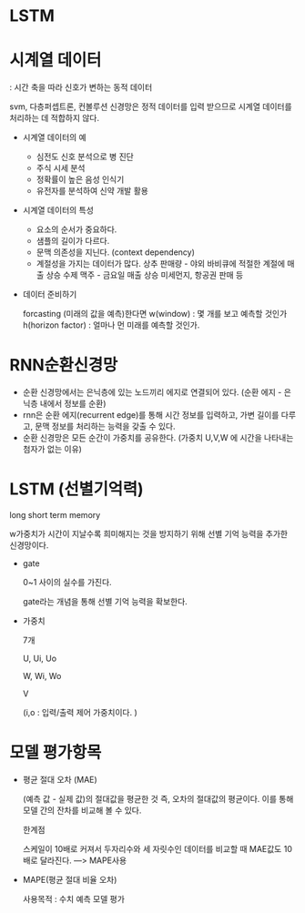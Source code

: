 # LSTM

# 시계열 데이터

: 시간 축을 따라 신호가 변하는 동적 데이터 

svm, 다층퍼셉트론, 컨볼루션 신경망은 정적 데이터를 입력 받으므로 시계열 데이터를 처리하는 데 적합하지 않다. 

- 시계열 데이터의 예
    - 심전도 신호 분석으로 병 진단
    - 주식 시세 분석
    - 정확률이 높은 음성 인식기
    - 유전자를 분석하여 신약 개발 활용
- 시계열 데이터의 특성
    - 요소의 순서가 중요하다.
    - 샘플의 길이가 다르다.
    - 문맥 의존성을 지닌다.  (context dependency)
    - 계절성을 가지는 데이터가 많다. 
    상추 판매량 - 야외 바비큐에 적절한 계절에 매출 상승
    수제 맥주 - 금요일 매출 상승
    미세먼지, 항공권 판매 등
- 데이터 준비하기

    forcasting (미래의 값을 예측)한다면
    w(window) : 몇 개를 보고 예측할 것인가
    h(horizon factor) : 얼마나 먼 미래를 예측할 것인가.

# RNN순환신경망

- 순환 신경망에서는 은닉층에 있는 노드끼리 에지로 연결되어 있다. (순환 에지 - 은닉층 내에서 정보를 순환)
- rnn은 순환 에지(recurrent edge)를 통해 시간 정보를 입력하고, 가변 길이를 다루고, 문맥 정보를 처리하는 능력을 갖출 수 있다.
- 순환 신경망은 모든 순간이 가중치를 공유한다. (가중치 U,V,W 에 시간을 나타내는 첨자가 없는 이유)

# LSTM (선별기억력)

long short term memory

w가중치가 시간이 지날수록 희미해지는 것을 방지하기 위해 선별 기억 능력을 추가한 신경망이다. 

- gate

    0~1 사이의 실수를 가진다. 

    gate라는 개념을 통해 선별 기억 능력을 확보한다. 

- 가중치

    7개 

    U, Ui, Uo

    W, Wi, Wo

    V

    (i,o : 입력/출력 제어 가중치이다. )

# 모델 평가항목

- 평균 절대 오차 (MAE)

    (예측 값 - 실제 값)의 절대값을 평균한 것 즉, 오차의 절대값의 평균이다. 이를 통해 모델 간의 잔차를 비교해 볼 수 있다. 

    한계점

    스케일이 10배로 커져서 두자리수와 세 자릿수인 데이터를 비교할 때 MAE값도 10배로 달라진다.  —> MAPE사용

- MAPE(평균 절대 비율 오차)

    사용목적 : 수치 예측 모델 평가